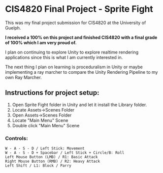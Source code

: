 # CIS4820 Final Project - Sprite Fight

This was my final project submission for CIS4820 at the University of Guelph.

**I received a 100% on this project and finished CIS4820 with a final grade of 100% which I am very proud of.**

I plan on continuing to explore Unity to explore realtime rendering applications since this is what I am currently interested in.

The next thing I plan on learning is proceduralism in Unity or maybe implementing a ray marcher to compare the Unity Rendering Pipeline to my own Ray Marcher.

## Instructions for project setup:

1. Open Sprite Fight folder in Unity and let it install the Library folder.
2. Locate Assets->Scenes Folder
3. Open Assets->Scenes Folder
4. Locate "Main Menu" Scene
5. Double click "Main Menu" Scene

### Controls:
	W - A - S - D / Left Stick: Movement
	W - A - S - D + Spacebar / Left Stick + Circle/B: Roll
	Left Mouse Button (LMB) / R1: Basic Attack
	Right Mouse Button (RMB) / R2: Heavy Attack
	Left Shift / L1: Block / Parry
